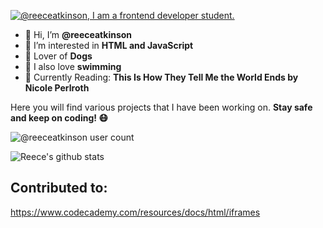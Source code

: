 <!---
Thanks for taking a peak!
--->

[![@reeceatkinson, I am a frontend developer student.](https://pimp-my-readme.webapp.io/pimp-my-readme/wavy-banner?subtitle=I%20am%20a%20frontend%20developer%20student.&title=%40reeceatkinson)](https://pimp-my-readme.webapp.io)

- 👋 Hi, I’m **@reeceatkinson**
- 👀 I’m interested in **HTML and JavaScript**
- 🐶 Lover of **Dogs**
- 🌊 I also love **swimming**
- 📔 Currently Reading: **This Is How They Tell Me the World Ends by Nicole Perlroth**

Here you will find various projects that I have been working on.
**Stay safe and keep on coding! 😷**
 
 ![@reeceatkinson user count](https://komarev.com/ghpvc/?username=reeceatkinson&color=blue)
 
 ![Reece's github stats](https://github-readme-stats.vercel.app/api?username=reeceatkinson&count_private=true&show_icons=true&theme=prussian)


## Contributed to:
https://www.codecademy.com/resources/docs/html/iframes
<!---
cParkDevelopers/cParkDevelopers is a ✨ special ✨ repository because its `README.md` (this file) appears on your GitHub profile.
You can click the Preview link to take a look at your changes.
--->
